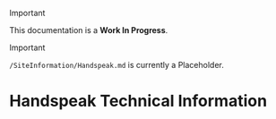 
> [!IMPORTANT]  
> This documentation is a **Work In Progress**.

> [!IMPORTANT]  
> `/SiteInformation/Handspeak.md` is currently a Placeholder.

# Handspeak Technical Information